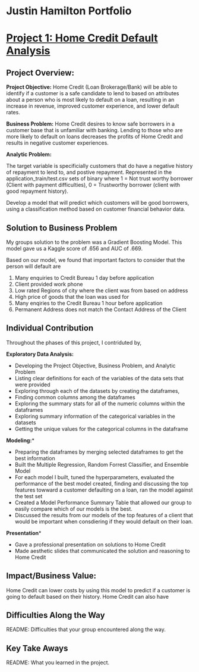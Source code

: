 # Justin Hamilton Portfolio


# [Project 1: Home Credit Default Analysis](https://github.com/justinhamilton125/Justin-Hamilton-Portfolio)

## Project Overview:

**Project Objective:** 
Home Credit (Loan Brokerage/Bank) will be able to identify if a customer is a safe candidate to lend to based on attributes about a person who is most likely to default on a loan, resulting in an increase in revenue, improved customer experience, and lower default rates.

**Business Problem:**
Home Credit desires to know safe borrowers in a customer base that is unfamiliar with banking. Lending to those who are more likely to default on loans decreases the profits of Home Credit and results in negative customer experiences.

**Analytic Problem:**

The target variable is specificially customers that do have a negative history of repayment to lend to, and postive repayment. Represented in the application_train/test.csv sets of binary where 1 = Not trust worthy borrower (Client with payment difficulties), 0 = Trustworthy borrower (client with good repayment history).

Develop a model that will predict which customers will be good borrowers, using a classification method based on customer financial behavior data.

## Solution to Business Problem
My groups solution to the problem was a Gradient Boosting Model. This model gave us a Kaggle score of .656 and AUC of .669. 

Based on our model, we found that important factors to consider that the person will default are

1. Many enquiries to Credit Bureau 1 day before application
2. Client provided work phone
3. Low rated Regions of city where the client was from based on address
4. High price of goods that the loan was used for
5. Many enqiries to the Credit Bureau 1 hour before application
6. Permanent Address does not match the Contact Address of the Client


## Individual Contribution
Throughout the phases of this project, I contriduted by, 

**Exploratory Data Analysis:**

- Developing the Project Objective, Business Problem, and Analytic Problem
- Listing clear definitions for each of the variables of the data sets that were provided
- Exploring through each of the datasets by creating the dataframes,
- Finding common columns among the dataframes
- Exploring the summary stats for all of the numeric columns within the dataframes
- Exploring summary information of the categorical variables in the datasets
- Getting the unique values for the categorical columns in the dataframe

**Modeling:***
- Preparing the dataframes by merging selected dataframes to get the best information
- Built the Multiple Regression, Random Forrest Classifier, and Ensemble Model
- For each model I built, tuned the hyperparameters, evaluated the performance of the best model created, finding and discussing the top features towward a customer defaulting on a loan, ran the model against the test set
- Created a Model Performance Summary Table that allowed our group to easily compare which of our models is the best.
- Discussed the results from our models of the top features of a client that would be important when consdiering if they would default on their loan. 

**Presentation***
- Gave a professional presentation on solutions to Home Credit
- Made aesthetic slides that communicated the solution and reasoning to Home Credit

## Impact/Business Value:

Home Credit can lower costs by using this model to predict if a customer is going to default based on their history. Home Credit can also have


## Difficulties Along the Way
README: Difficulties that your group encountered along the way.

## Key Take Aways
README: What you learned in the project.
